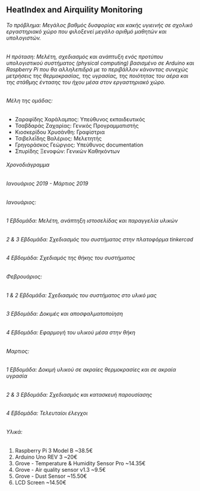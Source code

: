 ## HeatIndex and Airquility Monitoring

###### Το πρόβλημα: Mεγάλος βαθμός δυσφορίας και κακής υγιεινής σε σχολικό εργαστηριακό χώρο που φιλοξενεί μεγάλο αριθμό μαθητών και υπολογιστών.

###### Η πρόταση: Μελέτη, σχεδιασμός και ανάπτυξη ενός προτύπου υπολογιστικού συστήματος (physical computing) βασισμένο σε Arduino και Raspberry Pi που θα αλληλεπιδρά με το περιβάλλον κάνοντας συνεχώς μετρήσεις της θερμοκρασίας, της υγρασίας, της ποιότητας του αέρα και της στάθμης έντασης του ήχου μέσα στον εργαστηριακό χώρο.

###### Μέλη της ομάδας:
- Ζαραφίδης Χαράλαμπος: Υπεύθυνος εκπαιδευτικός
- Τσαβδαράς Ζαχαρίας: Γενικός Προγραμματιστής
- Κιοσκερίδου Χρυσάνθη: Γραφίστρια
- Τσιβελεΐδης Βαλέριος: Μελετητής
- Γρηγοράσκος Γεώργιος: Υπεύθυνος documentation
- Σπυρίδης Ξενοφών: Γενικών Καθηκόντων

###### Χρονοδιάγραμμα
###### Ιανουάριος 2019 - Μάρτιος 2019

###### Ιανουάριος: 
###### 1 Εβδομάδα: Μελέτη, ανάπτηξη ιστοσελίδας και παραγγελία υλικών
###### 2 & 3 Εβδομάδα: Σχεδιασμός του συστήματος στην πλατοφόρμα tinkercad
###### 4 Εβδομάδα: Σχεδιαμός της θήκης του συστήματος

###### Φεβρουάριος:
###### 1 & 2 Εβδομάδα: Σχεδιασμός του συστήματος στο υλικό μας
###### 3 Εβδομάδα: Δοκιμές και αποσφαλματοποίηση
###### 4 Εβδομάδα: Εφαρμογή του υλικού μέσα στην θήκη

###### Μαρτιος:
###### 1 Εβδομάδα: Δοκιμή υλικού σε ακραίες θερμοκρασίες και σε ακραία υγρασία
###### 2 & 3 Εβδομάδα: Σχεδιασμός και κατασκευή παρουσίασης
###### 4 Εβδομάδα: Τελευταίοι έλεγχοι

###### Υλικά:
1. Raspberry Pi 3 Model B ~38.5€
2. Arduino Uno REV 3 ~20€
3. Grove - Temperature & Humidity Sensor Pro ~14.35€
4. Grove - Air quality sensor v1.3 ~9.5€
5. Grove - Dust Sensor ~15.50€
6. LCD Screen ~14.50€
